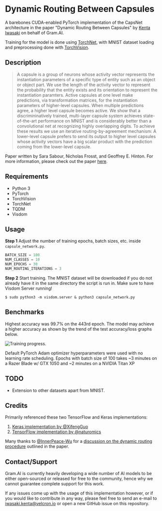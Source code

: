 # Dynamic Routing Between Capsules

A barebones CUDA-enabled PyTorch implementation of the CapsNet architecture in the paper "Dynamic Routing Between Capsules" by [Kenta Iwasaki](https://github.com/iwasaki-kenta) on behalf of Gram.AI.

Training for the model is done using [TorchNet](https://github.com/pytorch/tnt), with MNIST dataset loading and preprocessing done with [TorchVision](https://github.com/pytorch/vision).

## Description

> A capsule is a group of neurons whose activity vector represents the instantiation parameters of a specific type of entity such as an object or object part. We use the length of the activity vector to represent the probability that the entity exists and its orientation to represent the instantiation paramters. Active capsules at one level make predictions, via transformation matrices, for the instantiation parameters of higher-level capsules. When multiple predictions agree, a higher level capsule becomes active. We show that a discrimininatively trained, multi-layer capsule system achieves state-of-the-art performance on MNIST and is considerably better than a convolutional net at recognizing highly overlapping digits. To achieve these results we use an iterative routing-by-agreement mechanism: A lower-level capsule prefers to send its output to higher level capsules whose activity vectors have a big scalar product with the prediction coming from the lower-level capsule.

Paper written by Sara Sabour, Nicholas Frosst, and Geoffrey E. Hinton. For more information, please check out the paper [here](https://arxiv.org/abs/1710.09829).

## Requirements

* Python 3
* PyTorch
* TorchVision
* TorchNet
* TQDM
* Visdom

## Usage

**Step 1** Adjust the number of training epochs, batch sizes, etc. inside `capsule_network.py`.

```python
BATCH_SIZE = 100
NUM_CLASSES = 10
NUM_EPOCHS = 30
NUM_ROUTING_ITERATIONS = 3
```

**Step 2** Start training. The MNIST dataset will be downloaded if you do not already have it in the same directory the script is run in. Make sure to have Visdom Server running!

```console
$ sudo python3 -m visdom.server & python3 capsule_network.py
```

## Benchmarks

Highest accuracy was 99.7% on the 443rd epoch. The model may achieve a higher accuracy as shown by the trend of the test accuracy/loss graphs below.

![Training progress.](media/Benchmark.png)

Default PyTorch Adam optimizer hyperparameters were used with no learning rate scheduling. 
Epochs with batch size of 100 takes ~3 minutes on a Razer Blade w/ GTX 1050 and ~2 minutes on a NVIDIA Titan XP

## TODO

* Extension to other datasets apart from MNIST.

## Credits

Primarily referenced these two TensorFlow and Keras implementations:
1. [Keras implementation by @XifengGuo](https://github.com/XifengGuo/CapsNet-Keras)
2. [TensorFlow implementation by @naturomics](https://github.com/naturomics/CapsNet-Tensorflow)

Many thanks to [@InnerPeace-Wu](https://github.com/InnerPeace-Wu) for a [discussion on the dynamic routing procedure](https://github.com/XifengGuo/CapsNet-Keras/issues/1) outlined in the paper.

## Contact/Support

Gram.AI is currently heavily developing a wide number of AI models to be either open-sourced or released for free to the community, hence why we cannot guarantee complete support for this work.

If any issues come up with the usage of this implementation however, or if you would like to contribute in any way, please feel free to send an e-mail to [iwasaki.kenta@velcron.io](iwasaki.kenta@velcron.io) or open a new GitHub issue on this repository.